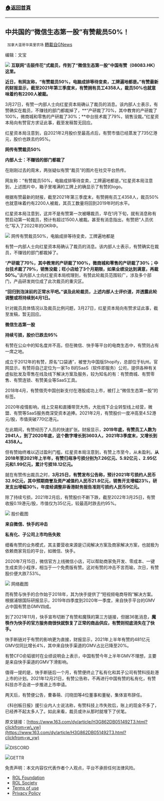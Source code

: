 ###  [:house:返回首頁](https://github.com/ourhimalayas/txt)
---


## 中共国的“微信生态第一股”有赞裁员50%！
` 加拿大温哥华英里农场` [轉載自GNews](https://gnews.org/zh-hans/2241386/)

编辑：文宝


![](https://nimg.ws.126.net/?url=http%3A%2F%2Fdingyue.ws.126.net%2F2022%2F0327%2F9052123cj00r9ejvb003lc000pg00ijg.jpg&amp;thumbnail=660x2147483647&amp;quality=80&amp;type=jpg)
**互联网“击鼓传花”式裁员，传到了“微信生态第一股”中国有赞（08083.HK）这里。**

**近日，有网友称，“有赞裁员50%，电脑成排等待变卖，工牌遍地都是。”有赞最新的财报显示，截至2021年第三季度末，有赞拥有员工4358人，裁员50%也就意味着约有2200人被裁。**

3月27日，有赞一内部人士向红星资本局确认了裁员的消息。该内部人士表示，有赞确实在裁员，不赚钱的部门都裁掉了，**“产研裁了70%，其中教育的产研裁了100%，微商城和零售的产研裁了30%；**中台技术裁了79%，销售没裁。”红星资本局向有赞官方求证此事，截至发稿暂无回应。

红星资本局注意到，自2021年2月股价至最高点后，有赞市值已经蒸发了735亿港元，股价也跌去约95%。

**网传有赞裁员50%**

**内部人士：不赚钱的部门都裁了**

在刚刚过去的周末，两张疑似有赞“裁员”的图片在社交平台热传。

网友称：“有赞裁员50%，电脑成排等待变卖，工牌遍地都是。”红星资本局注意到，上述图片中，箱子里堆满的工牌上的确显示了有赞的logo。

根据有赞最新的财报，截至2021年第三季度末，有赞拥有员工4358人，裁员50%也就意味着约有2200人被裁，其员工数量将回到2019年时的水平。

红星资本局注意到，这并不是有赞第一次被曝裁员，早在1月下旬，就有消息称有赞启动第一轮裁员，预计有超过1500人被裁。甚至有消息指出，有赞把“人员优化”写入了2022年的OKR中。

![](https://nimg.ws.126.net/?url=http%3A%2F%2Fdingyue.ws.126.net%2F2022%2F0327%2F184fb401j00r9ejvc001mc000io009bg.jpg&amp;thumbnail=660x2147483647&amp;quality=80&amp;type=jpg)
网传有赞裁员50%，电脑成排等待变卖，工牌遍地都是

有赞一内部人士向红星资本局确认了裁员的消息。该内部人士表示，有赞确实在裁员，不赚钱的部门都裁掉了。

“**产研裁了70%，其中教育的产研裁了100%，微商城和零售的产研裁了30%；中台技术裁了79%，销售没裁；旺小店给了3个月期限，如果业绩没达到满意，再裁50%。**”该内部人士向红星资本局梳理到，有赞此轮裁员范围较广，涉及多个部门，产品研发岗位成了此次裁员的重灾区。

**“回归到泡沫前的正常水平吧。”谈及此轮裁员，上述内部人士评价道，并透露此轮调整或将持续到4月1日。**

针对裁员具体情况以及裁员比例问题，3月27日，红星资本局向有赞求证此事，截至发稿，暂无回应。

**微信生态第一股**

**持续亏损，股价已跌去95%**

有赞在公众中的知名度并不高，但在微信、快手等平台的电商生态中，有赞则占有一席之地。

成立于2012年的有赞，原名“口袋通”，被誉为中国版Shopify，总部位于杭州。官网显示，有赞将自己定位为一家To B的SaaS（软件即服务）公司，提供各种有关虚拟批发及零售在线及线下解决方案及服务，较为知名的有：有赞商城、有赞零售、有赞连锁、有赞美业等SaaS工具。

2018年4月，有赞借壳中国创新支付在港股成功上市，被打上“微信生态第一股”的标签。

2020年疫情影响，线上交易和直播带货大热，大批线下企业转型线上经营，微盟、有赞等SaaS服务商深受资本追捧。2021年2月，有赞股价一度冲高至4.52港元/股，市值突破770亿港元。

在此期间，有赞经历了人员的快速扩张。财报显示，**2019年底，有赞员工人数为2941人，到了2020年底，这个数字增长到3603人，2021年3季度末，又增长到4358人。**

但有赞始终难以迈过盈利门槛，红星资本局注意到，有赞上市至今，从未盈利。**从2018年至2021年上半年，有赞归母净亏损分别为7.26亿元、5.92亿元 、2.95亿元和1.99亿元，累计亏损18.12亿元。**

就在有赞传出裁员之时，**3月25日，有赞发布公告称，预计2021年亏损约人民币32.9亿元，其中预期商誉及资产减值约人民币21.8亿元，销售开支增幅23%，研发支出增幅30%，年度经调整非香港财务报告准则亏损约人民币9亿元。**

除了持续亏损，2021年2月后，有赞股价不断下跌，截至2022年3月25日，有赞收报0.19港元/股，市值仅为35亿元，较最高时跌去约95%。

![](https://nimg.ws.126.net/?url=http%3A%2F%2Fdingyue.ws.126.net%2F2022%2F0327%2F4e999cdaj00r9ejvd0013c000ed008tg.jpg&amp;thumbnail=660x2147483647&amp;quality=80&amp;type=jpg)
股价截图

**来自微信、快手的冲击**

**私有化、子公司上市均告失败**

细看有赞的业务模式，其主要营收来源是订阅解决方案及商家解决方案，也就极为依赖商家背后的平台，如微信、快手。

2020年7月15日，微信官方上线微信小店，可以帮助商家免开发、零成本、一键生成卖货小程序，相当于一个免费版有赞。这对有赞的冲击不言而喻，次日，有赞股价便大跌7.53%。

![](https://nimg.ws.126.net/?url=http%3A%2F%2Fdingyue.ws.126.net%2F2022%2F0327%2Fc3a86302j00r9ejvf002kc0010h00akg.jpg&amp;thumbnail=660x2147483647&amp;quality=80&amp;type=jpg)
网络截图

而有赞与快手的合作始于2018年，其为快手提供了“短视频电商导购”解决方案。根据浦银国际研报显示，2019年四季度到2020年一季度，来自快手平台的GMV占中国有赞总GMV四成。

到了2021年11月，快手宣布切断了有赞和魔筷的第三方链接，但据36氪消息，**魔筷作为快手的官方服务商很快就恢复了正常的商品供应，有赞则彻底消失在了快手。**

快手断链对于有赞的影响更为直接，财报显示，2021年上半年有赞的481亿元GMV仅同比增长4%，其中来自快手渠道的GMV占比已降至20%。

有赞CFO俞韬彼时在业绩说明会上表示，中国有赞今年上半年GMV不理想，主要是来自快手渠道的GMV下滑影响。

值得一提的是，快手断链后一个月，有赞便终止了私有化和其子公司有赞科技赴港上市的计划。2021年12月21日，有赞公告称，不再进行中国有赞的私有化，有赞科技亦不会进一步推进上市申请。

两天后，有赞便公告，曹春萌、闫晓田等4位董事和董秘，集体宣布辞任。

《科创板日报》援引业内人士说法称，有赞科技上市失败后，账上的现金不多了，已经养不起太多人了。如此来看，裁员或许从那时就埋下了伏笔。



原文链接：[https://www.163.com/dy/article/H3G862DB051492T3.html?clickfrom=w\_yw](https://www.163.com/dy/article/H3G862DB051492T3.html?clickfrom=w_yw)

![](https://assets.gnews.org/wp-content/uploads/2022/03/Discord-QR-30.png)DISCORD

![](https://assets.gnews.org/wp-content/uploads/2022/03/gettr-29.png)GETTR

 

免责声明：本文内容仅代表作者个人观点，平台不承担任何法律风险。

- [ROL Foundation](https://rolfoundation.org/)
- [ROL Society](https://rolsociety.org/)
- [Terms of use](https://gnews.org/terms-of-use-3/)
- [Privacy Policy](https://gnews.org/privacy-policy/)
